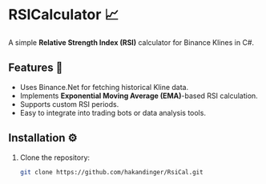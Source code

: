 # RSICalculator 📈

A simple **Relative Strength Index (RSI)** calculator for Binance Klines in C#.  

## Features 🚀
- Uses Binance.Net for fetching historical Kline data.
- Implements **Exponential Moving Average (EMA)**-based RSI calculation.
- Supports custom RSI periods.
- Easy to integrate into trading bots or data analysis tools.

## Installation ⚙️
1. Clone the repository:
   ```sh
   git clone https://github.com/hakandinger/RsiCal.git

